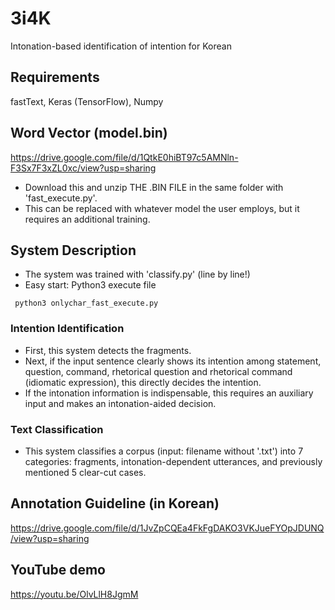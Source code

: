 # 3i4K
Intonation-based identification of intention for Korean

## Requirements
fastText, Keras (TensorFlow), Numpy

## Word Vector (model.bin)
https://drive.google.com/file/d/1QtkE0hiBT97c5AMNln-F3Sx7F3xZL0xc/view?usp=sharing
* Download this and unzip THE .BIN FILE in the same folder with 'fast_execute.py'.
* This can be replaced with whatever model the user employs, but it requires an additional training.

## System Description
* The system was trained with 'classify.py' (line by line!)
* Easy start: Python3 execute file
<pre><code> python3 onlychar_fast_execute.py </code></pre>

### Intention Identification
 - First, this system detects the fragments.
 - Next, if the input sentence clearly shows its intention among statement, question, command, rhetorical question and rhetorical command (idiomatic expression), this directly decides the intention.
 - If the intonation information is indispensable, this requires an auxiliary input and makes an intonation-aided decision.
 
### Text Classification
 - This system classifies a corpus (input: filename without '.txt') into 7 categories: fragments, intonation-dependent utterances, and previously mentioned 5 clear-cut cases.

## Annotation Guideline (in Korean)
https://drive.google.com/file/d/1JvZpCQEa4FkFgDAKO3VKJueFYOpJDUNQ/view?usp=sharing

## YouTube demo
https://youtu.be/OlvLlH8JgmM
